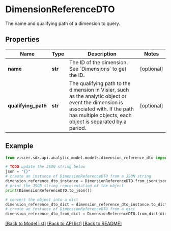 # DimensionReferenceDTO

The name and qualifying path of a dimension to query.

## Properties

Name | Type | Description | Notes
------------ | ------------- | ------------- | -------------
**name** | **str** | The ID of the dimension. See &#x60;Dimensions&#x60; to get the ID. | [optional] 
**qualifying_path** | **str** | The qualifying path to the dimension in Visier, such as the analytic object or event the dimension is  associated with. If the path has multiple objects, each object is separated by a period. | [optional] 

## Example

```python
from visier.sdk.api.analytic_model.models.dimension_reference_dto import DimensionReferenceDTO

# TODO update the JSON string below
json = "{}"
# create an instance of DimensionReferenceDTO from a JSON string
dimension_reference_dto_instance = DimensionReferenceDTO.from_json(json)
# print the JSON string representation of the object
print(DimensionReferenceDTO.to_json())

# convert the object into a dict
dimension_reference_dto_dict = dimension_reference_dto_instance.to_dict()
# create an instance of DimensionReferenceDTO from a dict
dimension_reference_dto_from_dict = DimensionReferenceDTO.from_dict(dimension_reference_dto_dict)
```
[[Back to Model list]](../README.md#documentation-for-models) [[Back to API list]](../README.md#documentation-for-api-endpoints) [[Back to README]](../README.md)


